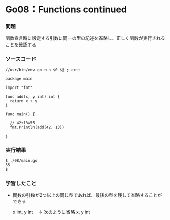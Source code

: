 Go08：Functions continued
======================

### 問題 ###

関数宣言時に設定する引数に同一の型の記述を省略し、正しく関数が実行されることを確認する

### ソースコード ###

    //usr/bin/env go run $0 $@ ; exit                                                                                                                                                     
    
    package main
    
    import "fmt"
    
    func add(x, y int) int {
      return x + y
    }
    
    func main() {
    
      // 42+13=55
      fmt.Println(add(42, 13))
    
    }

### 実行結果 ###

    $ ./08/main.go 
    55
    $ 

### 学習したこと ###

* 関数の引数が2つ以上の同じ型であれば、最後の型を残して省略することができる

    x int, y int
    　↓ 次のように省略
    x, y int


